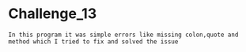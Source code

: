 # Challenge_13

    In this program it was simple errors like missing colon,quote and method which I tried to fix and solved the issue